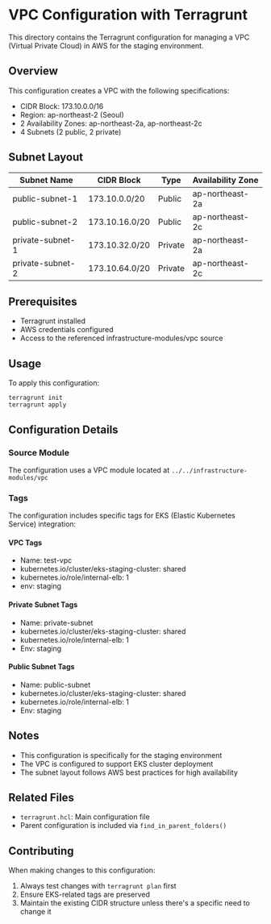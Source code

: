 # VPC Configuration with Terragrunt

This directory contains the Terragrunt configuration for managing a VPC (Virtual Private Cloud) in AWS for the staging environment.

## Overview

This configuration creates a VPC with the following specifications:
- CIDR Block: 173.10.0.0/16
- Region: ap-northeast-2 (Seoul)
- 2 Availability Zones: ap-northeast-2a, ap-northeast-2c
- 4 Subnets (2 public, 2 private)

## Subnet Layout

| Subnet Name | CIDR Block | Type | Availability Zone |
|------------|------------|------|-------------------|
| public-subnet-1 | 173.10.0.0/20 | Public | ap-northeast-2a |
| public-subnet-2 | 173.10.16.0/20 | Public | ap-northeast-2c |
| private-subnet-1 | 173.10.32.0/20 | Private | ap-northeast-2a |
| private-subnet-2 | 173.10.64.0/20 | Private | ap-northeast-2c |

## Prerequisites

- Terragrunt installed
- AWS credentials configured
- Access to the referenced infrastructure-modules/vpc source

## Usage

To apply this configuration:

```
terragrunt init
terragrunt apply
```


## Configuration Details

### Source Module
The configuration uses a VPC module located at `../../infrastructure-modules/vpc`

### Tags

The configuration includes specific tags for EKS (Elastic Kubernetes Service) integration:

#### VPC Tags
- Name: test-vpc
- kubernetes.io/cluster/eks-staging-cluster: shared
- kubernetes.io/role/internal-elb: 1
- env: staging

#### Private Subnet Tags
- Name: private-subnet
- kubernetes.io/cluster/eks-staging-cluster: shared
- kubernetes.io/role/internal-elb: 1
- Env: staging

#### Public Subnet Tags
- Name: public-subnet
- kubernetes.io/cluster/eks-staging-cluster: shared
- kubernetes.io/role/internal-elb: 1
- Env: staging

## Notes

- This configuration is specifically for the staging environment
- The VPC is configured to support EKS cluster deployment
- The subnet layout follows AWS best practices for high availability

## Related Files

- `terragrunt.hcl`: Main configuration file
- Parent configuration is included via `find_in_parent_folders()`

## Contributing

When making changes to this configuration:
1. Always test changes with `terragrunt plan` first
2. Ensure EKS-related tags are preserved
3. Maintain the existing CIDR structure unless there's a specific need to change it
